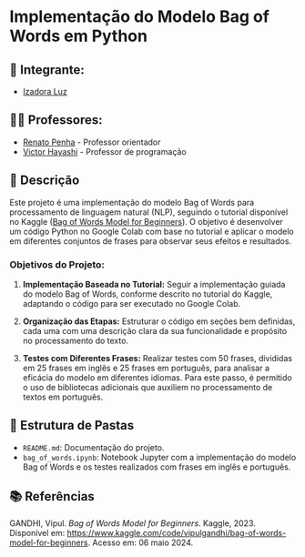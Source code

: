 # Implementação do Modelo Bag of Words em Python

## 👤 **Integrante:**

- [Izadora Luz](https://www.linkedin.com/in/izadoraluz-rsn/)

## 👨‍🏫 **Professores:**

- [Renato Penha](https://www.linkedin.com/in/renato-penha/) - Professor orientador
- [Victor Hayashi](https://www.linkedin.com/in/vthayashi/) - Professor de programação

## **📝 Descrição**

Este projeto é uma implementação do modelo Bag of Words para processamento de linguagem natural (NLP), seguindo o tutorial disponível no Kaggle ([Bag of Words Model for Beginners](https://www.kaggle.com/code/vipulgandhi/bag-of-words-model-for-beginners)). O objetivo é desenvolver um código Python no Google Colab com base no tutorial e aplicar o modelo em diferentes conjuntos de frases para observar seus efeitos e resultados.

### Objetivos do Projeto:

1. **Implementação Baseada no Tutorial:** Seguir a implementação guiada do modelo Bag of Words, conforme descrito no tutorial do Kaggle, adaptando o código para ser executado no Google Colab.
   
2. **Organização das Etapas:** Estruturar o código em seções bem definidas, cada uma com uma descrição clara da sua funcionalidade e propósito no processamento do texto.

3. **Testes com Diferentes Frases:** Realizar testes com 50 frases, divididas em 25 frases em inglês e 25 frases em português, para analisar a eficácia do modelo em diferentes idiomas. Para este passo, é permitido o uso de bibliotecas adicionais que auxiliem no processamento de textos em português.

## **📁 Estrutura de Pastas**

- `README.md`: Documentação do projeto.
- `bag_of_words.ipynb`: Notebook Jupyter com a implementação do modelo Bag of Words e os testes realizados com frases em inglês e português.

## 📚 **Referências**

GANDHI, Vipul. *Bag of Words Model for Beginners*. Kaggle, 2023. Disponível em: <https://www.kaggle.com/code/vipulgandhi/bag-of-words-model-for-beginners>. Acesso em: 06 maio 2024.
